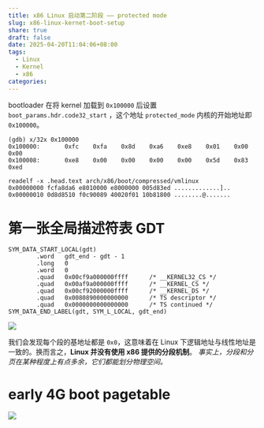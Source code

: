 ```yaml
---
title: x86 Linux 启动第二阶段 —— protected mode
slug: x86-linux-kernet-boot-setup
share: true
draft: false
date: 2025-04-20T11:04:06+08:00
tags:
  - Linux
  - Kernel
  - x86
categories:
---
```

bootloader 在将 kernel 加载到 `0x100000` 后设置 `boot_params.hdr.code32_start` ，这个地址 `protected_mode` 内核的开始地址即 `0x100000`。

```
(gdb) x/32x 0x100000
0x100000:       0xfc    0xfa    0x8d    0xa6    0xe8    0x01    0x00    0x00
0x100008:       0xe8    0x00    0x00    0x00    0x00    0x5d    0x83    0xed

readelf -x .head.text arch/x86/boot/compressed/vmlinux
0x00000000 fcfa8da6 e8010000 e8000000 005d83ed .............]..
0x00000010 0d8d8510 f0c90089 40020f01 10b81800 ........@.......
```

# 第一张全局描述符表 GDT

```
SYM_DATA_START_LOCAL(gdt)
        .word   gdt_end - gdt - 1
        .long   0
        .word   0
        .quad   0x00cf9a000000ffff      /* __KERNEL32_CS */
        .quad   0x00af9a000000ffff      /* __KERNEL_CS */
        .quad   0x00cf92000000ffff      /* __KERNEL_DS */
        .quad   0x0080890000000000      /* TS descriptor */
        .quad   0x0000000000000000      /* TS continued */
SYM_DATA_END_LABEL(gdt, SYM_L_LOCAL, gdt_end)
```

![](https://img.jaxwang.top/2025/04/441e0ef44d4aa8bef05b2ab190446907.png)

我们会发现每个段的基地址都是 `0x0`，这意味着在 Linux 下逻辑地址与线性地址是一致的。换而言之，**Linux 并没有使用 x86 提供的分段机制**。
*事实上，分段和分页在某种程度上有点多余，它们都能划分物理空间。*

# early 4G boot pagetable

![](https://img.jaxwang.top/2025/04/2d2c22c6ff14db80a66ab00413d57861.png)